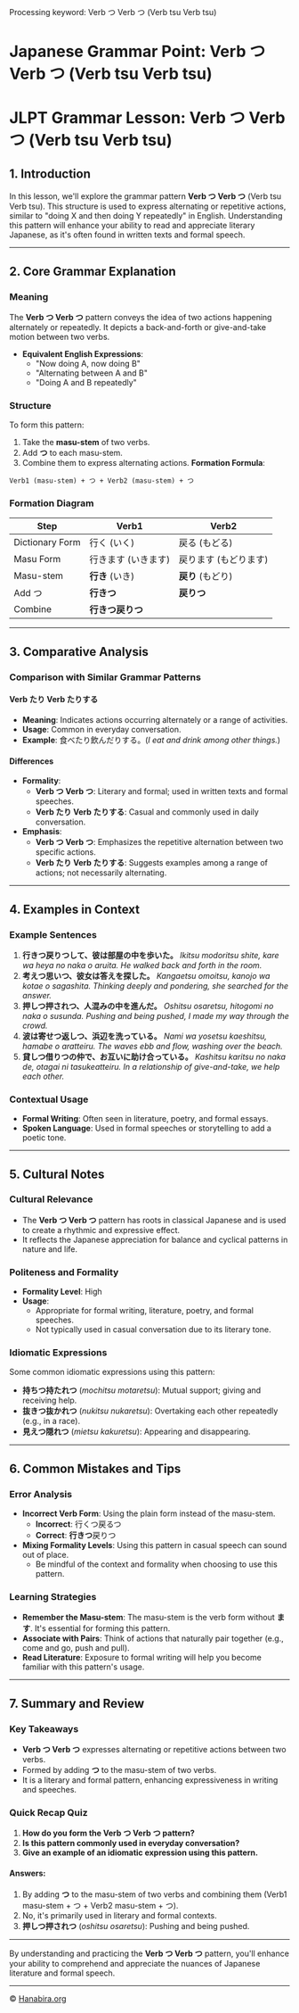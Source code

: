 Processing keyword: Verb つ Verb つ (Verb tsu Verb tsu)
# Japanese Grammar Point: Verb つ Verb つ (Verb tsu Verb tsu)
# JLPT Grammar Lesson: Verb つ Verb つ (Verb tsu Verb tsu)
## 1. Introduction
In this lesson, we'll explore the grammar pattern **Verb つ Verb つ** (Verb tsu Verb tsu). This structure is used to express alternating or repetitive actions, similar to "doing X and then doing Y repeatedly" in English. Understanding this pattern will enhance your ability to read and appreciate literary Japanese, as it's often found in written texts and formal speech.

---
## 2. Core Grammar Explanation
### Meaning
The **Verb つ Verb つ** pattern conveys the idea of two actions happening alternately or repeatedly. It depicts a back-and-forth or give-and-take motion between two verbs.
- **Equivalent English Expressions**:
  - "Now doing A, now doing B"
  - "Alternating between A and B"
  - "Doing A and B repeatedly"
### Structure
To form this pattern:
1. Take the **masu-stem** of two verbs.
2. Add **つ** to each masu-stem.
3. Combine them to express alternating actions.
**Formation Formula**:
```
Verb1 (masu-stem) + つ + Verb2 (masu-stem) + つ
```
### Formation Diagram
| Step              | Verb1                  | Verb2                   |
|-------------------|------------------------|-------------------------|
| Dictionary Form   | 行く (いく)            | 戻る (もどる)           |
| Masu Form         | 行きます (いきます)     | 戻ります (もどります)    |
| Masu-stem         | **行き** (いき)        | **戻り** (もどり)       |
| Add つ            | **行きつ**             | **戻りつ**              |
| Combine           | **行きつ戻りつ**       |                         |
---
## 3. Comparative Analysis
### Comparison with Similar Grammar Patterns
#### Verb たり Verb たりする
- **Meaning**: Indicates actions occurring alternately or a range of activities.
- **Usage**: Common in everyday conversation.
- **Example**: 食べたり飲んだりする。(*I eat and drink among other things.*)
#### Differences
- **Formality**:
  - **Verb つ Verb つ**: Literary and formal; used in written texts and formal speeches.
  - **Verb たり Verb たりする**: Casual and commonly used in daily conversation.
- **Emphasis**:
  - **Verb つ Verb つ**: Emphasizes the repetitive alternation between two specific actions.
  - **Verb たり Verb たりする**: Suggests examples among a range of actions; not necessarily alternating.
---
## 4. Examples in Context
### Example Sentences
1. **行きつ戻りつして、彼は部屋の中を歩いた。**
   *Ikitsu modoritsu shite, kare wa heya no naka o aruita.*
   *He walked back and forth in the room.*
2. **考えつ思いつ、彼女は答えを探した。**
   *Kangaetsu omoitsu, kanojo wa kotae o sagashita.*
   *Thinking deeply and pondering, she searched for the answer.*
3. **押しつ押されつ、人混みの中を進んだ。**
   *Oshitsu osaretsu, hitogomi no naka o susunda.*
   *Pushing and being pushed, I made my way through the crowd.*
4. **波は寄せつ返しつ、浜辺を洗っている。**
   *Nami wa yosetsu kaeshitsu, hamabe o aratteiru.*
   *The waves ebb and flow, washing over the beach.*
5. **貸しつ借りつの仲で、お互いに助け合っている。**
   *Kashitsu karitsu no naka de, otagai ni tasukeatteiru.*
   *In a relationship of give-and-take, we help each other.*
### Contextual Usage
- **Formal Writing**: Often seen in literature, poetry, and formal essays.
- **Spoken Language**: Used in formal speeches or storytelling to add a poetic tone.
---
## 5. Cultural Notes
### Cultural Relevance
- The **Verb つ Verb つ** pattern has roots in classical Japanese and is used to create a rhythmic and expressive effect.
- It reflects the Japanese appreciation for balance and cyclical patterns in nature and life.
### Politeness and Formality
- **Formality Level**: High
- **Usage**:
  - Appropriate for formal writing, literature, poetry, and formal speeches.
  - Not typically used in casual conversation due to its literary tone.
### Idiomatic Expressions
Some common idiomatic expressions using this pattern:
- **持ちつ持たれつ** (*mochitsu motaretsu*): Mutual support; giving and receiving help.
- **抜きつ抜かれつ** (*nukitsu nukaretsu*): Overtaking each other repeatedly (e.g., in a race).
- **見えつ隠れつ** (*mietsu kakuretsu*): Appearing and disappearing.
---
## 6. Common Mistakes and Tips
### Error Analysis
- **Incorrect Verb Form**: Using the plain form instead of the masu-stem.
  - **Incorrect**: 行くつ戻るつ
  - **Correct**: **行きつ**戻りつ
- **Mixing Formality Levels**: Using this pattern in casual speech can sound out of place.
  - Be mindful of the context and formality when choosing to use this pattern.
### Learning Strategies
- **Remember the Masu-stem**: The masu-stem is the verb form without **ます**. It's essential for forming this pattern.
- **Associate with Pairs**: Think of actions that naturally pair together (e.g., come and go, push and pull).
- **Read Literature**: Exposure to formal writing will help you become familiar with this pattern's usage.
---
## 7. Summary and Review
### Key Takeaways
- **Verb つ Verb つ** expresses alternating or repetitive actions between two verbs.
- Formed by adding **つ** to the masu-stem of two verbs.
- It is a literary and formal pattern, enhancing expressiveness in writing and speeches.
### Quick Recap Quiz
1. **How do you form the Verb つ Verb つ pattern?**
2. **Is this pattern commonly used in everyday conversation?**
3. **Give an example of an idiomatic expression using this pattern.**
#### Answers:
1. By adding **つ** to the masu-stem of two verbs and combining them (Verb1 masu-stem + つ + Verb2 masu-stem + つ).
2. No, it's primarily used in literary and formal contexts.
3. **押しつ押されつ** (*oshitsu osaretsu*): Pushing and being pushed.
---
By understanding and practicing the **Verb つ Verb つ** pattern, you'll enhance your ability to comprehend and appreciate the nuances of Japanese literature and formal speech.


---

© [Hanabira.org](https://hanabira.org)
